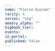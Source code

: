 ```yaml
---
name: "Fierce Guinan"
rarity: 4
series: "tng"
memory_alpha: ""
bigbook_tier:
events:
in_portal:
published: false
---
```

